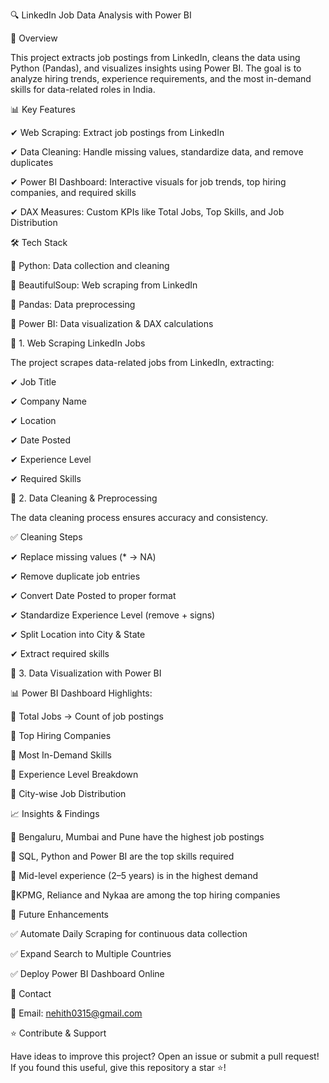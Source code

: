 🔍 LinkedIn Job Data Analysis with Power BI

📌 Overview

This project extracts job postings from LinkedIn, cleans the data using Python (Pandas), and visualizes insights using Power BI. The goal is to analyze hiring trends, experience requirements, and the most in-demand skills for data-related roles in India.

📊 Key Features

✔ Web Scraping: Extract job postings from LinkedIn

✔ Data Cleaning: Handle missing values, standardize data, and remove duplicates

✔ Power BI Dashboard: Interactive visuals for job trends, top hiring companies, and required skills

✔ DAX Measures: Custom KPIs like Total Jobs, Top Skills, and Job Distribution

🛠️ Tech Stack

🔹 Python: Data collection and cleaning

🔹 BeautifulSoup: Web scraping from LinkedIn

🔹 Pandas: Data preprocessing

🔹 Power BI: Data visualization & DAX calculations





🔹 1. Web Scraping LinkedIn Jobs

The project scrapes data-related jobs from LinkedIn, extracting:

✔ Job Title

✔ Company Name

✔ Location

✔ Date Posted

✔ Experience Level

✔ Required Skills


🔹 2. Data Cleaning & Preprocessing

The data cleaning process ensures accuracy and consistency.

✅ Cleaning Steps

✔ Replace missing values (* → NA)

✔ Remove duplicate job entries

✔ Convert Date Posted to proper format

✔ Standardize Experience Level (remove + signs)

✔ Split Location into City & State

✔ Extract required skills



🔹 3. Data Visualization with Power BI

📊 Power BI Dashboard Highlights:

📌 Total Jobs → Count of job postings

📌 Top Hiring Companies

📌 Most In-Demand Skills

📌 Experience Level Breakdown

📌 City-wise Job Distribution



📈 Insights & Findings

🔹 Bengaluru, Mumbai and Pune have the highest job postings

🔹 SQL, Python and Power BI are the top skills required

🔹 Mid-level experience (2–5 years) is in the highest demand

🔹KPMG, Reliance and Nykaa are among the top hiring companies

🚀 Future Enhancements

✅ Automate Daily Scraping for continuous data collection

✅ Expand Search to Multiple Countries

✅ Deploy Power BI Dashboard Online


📧 Contact

📩 Email: nehith0315@gmail.com

⭐ Contribute & Support

Have ideas to improve this project? Open an issue or submit a pull request!
If you found this useful, give this repository a star ⭐!
